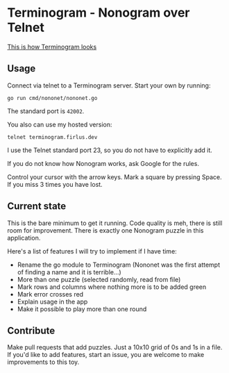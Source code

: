 # Terminogram - Nonogram over Telnet
[This is how Terminogram looks](firl.us/terminogram-screenshot)

## Usage
Connect via telnet to a Terminogram server. Start your own by running:
```
go run cmd/nononet/nononet.go
```
The standard port is ```42002```.

You also can use my hosted version:
```
telnet terminogram.firlus.dev
```
I use the Telnet standard port 23, so you do not have to explicitly add it.

If you do not know how Nonogram works, ask Google for the rules.

Control your cursor with the arrow keys. Mark a square by pressing Space.
If you miss 3 times you have lost.

## Current state
This is the bare minimum to get it running. Code quality is meh, there is still room for improvement.
There is exactly one Nonogram puzzle in this application.

Here's a list of features I will try to implement if I have time:
* Rename the go module to Terminogram (Nononet was the first attempt of finding a name and it is terrible...)
* More than one puzzle (selected randomly, read from file)
* Mark rows and columns where nothing more is to be added green
* Mark error crosses red
* Explain usage in the app
* Make it possible to play more than one round

## Contribute
Make pull requests that add puzzles. Just a 10x10 grid of 0s and 1s in a file. If you'd like to add features, start an issue, you are welcome to make improvements to this toy. 
